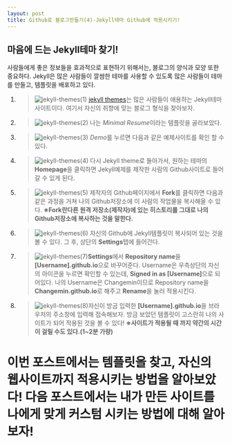 ```yaml
---
layout: post
title: Github로 블로그만들기(4)-Jekyll테마 Github에 적용시키기!
---
```

## 마음에 드는 Jekyll테마 찾기!
사람들에게 좋은 정보들을 효과적으로 표현하기 위해서는, 블로그의 양식과 모양 또한 중요하다. Jekyll은 많은 사람들이 깔쌈한 테마를 사용할 수 있도록 많은 사람들이 테마를 만들고, 템플릿을 배포하고 있다.
1. > ![jekyll-themes(1)](/../public/images/post.2019-06-29/jekyll-theme(1).PNG) [jekyll themes](http://jekyllthemes.org/)는 많은 사람들이 애용하는 Jekyll테마 사이트이다. 여기서 자신의 취향에 맞는 블로그 형식을 찾아보자. 
2. > ![jekyll-themes(2)](/../public/images/post.2019-06-29/jekyll-theme(2).PNG) 나는 *Minimal Resume*이라는 템플릿을 골라보았다. 
3. > ![jekyll-themes(3)](/../public/images/post.2019-06-29/jekyll-theme(3).PNG) *Demo*를 누르면 다음과 같은 예제사이트를 확인 할 수 있다.
4. > ![jekyll-themes(4)](/../public/images/post.2019-06-29/jekyll-theme(4).PNG) 다시 Jekyll theme로 돌아가서, 원하는 테마의<strong class = "highlight-red">Homepage</strong>을 클릭하면 Jekyll예제를 제작한 사람의 Github사이트로 들어갈 수 있게 된다. 
5. > ![jekyll-themes(5)](/../public/images/post.2019-06-29/jekyll-theme(5).PNG) 제작자의 Github페이지에서 <strong class = "highlight-yellow">Fork</strong>를 클릭하면 다음과 같은 과정을 거쳐 나의 Github저장소에 이 사람의 작업물을 복사해올 수 있다. <strong class = "highlight-blue">※Fork란다른 원격 저장소(제작자)에 있는 히스토리를 그대로 나의 Github저장소에 복사하는 것을 말한다.</strong>
6. > ![jekyll-themes(6)](/../public/images/post.2019-06-29/jekyll-theme(6).PNG) 자신의 Github에 Jekyll템플릿이 복사되어 있는 것을 볼 수 있다. 그 후, 상단의 <strong class = "highlight-red">Settings</strong>탭에 들어간다.
7. > ![jekyll-themes(7)](/../public/images/post.2019-06-29/jekyll-theme(7).PNG)<strong class = "highlight-red">Settings</strong>에서 <strong class = "highlight-red">Repository name</strong>을 <strong class = "highlight-yellow">[Username].github.io</strong>으로 바꾸어준다. Username은 우측상단의 자신의 아이콘을 누르면 확인할 수 있는데, <strong class = "highlight-red">Signed in as [Username]</strong>으로 되어있다. 나의 Username은 Changemin이므로 Repository name을 <strong class = "highlight-blue">Changemin.github.io</strong>로 해주고 <strong class = "highlight-yellow">Rename</strong>을 눌러 적용시킨다. 
8. > ![jekyll-themes(8)](/../public/images/post.2019-06-29/jekyll-theme(8).PNG)자신이 방금 입력한 <strong class = "highlight-yellow">[Username].github.io</strong>을 브라우저의 주소창에 입력해 접속해보자. 방금 보았던 템플릿이 고스란히 나의 사이트가 되어 적용된 것을 볼 수 있다! <strong class = "highlight-blue">※사이트가 적용될 때 까지 약간의 시간이 걸릴 수도 있다.(1~2분 가량)</strong>
<h1 class="last-comment">이번 포스트에서는 템플릿을 찾고, 자신의 웹사이트까지 적용시키는 방법을 알아보았다! 다음 포스트에서는 내가 만든 사이트를 나에게 맞게 커스텀 시키는 방법에 대해 알아보자!</h1>